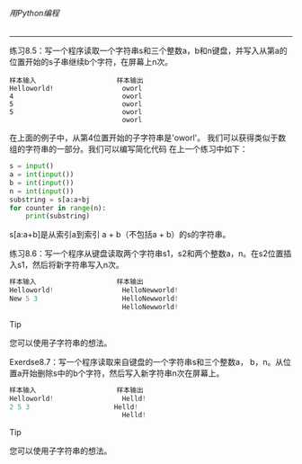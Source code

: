 ###### 用Python编程
---


练习8.5：写一个程序读取一个字符串s和三个整数a，b和n键盘，并写入从第a的位置开始的s子串继续b个字符，在屏幕上n次。

```
样本输入                    样本输出
Helloworld!                 oworl
4                           oworl
5                           oworl
5                           oworl
                            oworl
```



在上面的例子中，从第4位置开始的子字符串是'oworl'。
我们可以获得类似于数组的字符串的一部分。我们可以编写简化代码
在上一个练习中如下：

```python
s = input()
a = int(input())
b = int(input())
n = int(input())
substring = s[a:a+bj
for counter in range(n):
    print(substring)
```

s[a:a+b]是从索引a到索引 a + b（不包括a + b）的s的字符串。


练习8.6：写一个程序从键盘读取两个字符串s1，s2和两个整数a，n。在s2位置插入s1，然后将新字符串写入n次。

```python
样本输入                    样本输出
Helloworld!                 HelloNewworld!
New 5 3                     HelloNewworld!
                            HelloNewworld!
```

> [!TIP]
> 您可以使用子字符串的想法。

Exerdse8.7：写一个程序读取来自键盘的一个字符串s和三个整数a， b，n。从位置a开始删除s中的b个字符，然后写入新字符串n次在屏幕上。

```python
样本输入                    样本输出
Helloworld!                 Helld!
2 5 3                     Helld!
                            Helld!
```

> [!TIP]
> 您可以使用子字符串的想法。

